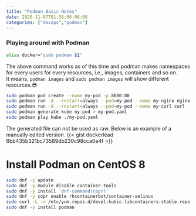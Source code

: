 ```yaml
---
title: "Podman Basic Notes"
date: 2020-11-07T01:36:06-06:00
categories: ["devops","podman"]
---
```

### Playing around with Podman
```bash
alias docker="sudo podman $1" 
```
The above command works as of this time and podman makes namespaces for every users for every resources, i.e., images, containers and so on.  
It means, `podman images` and `sudo podman images` will show different resources.😎  
```bash
sudo podman pod create --name my-pod -p 8080:80
sudo podman run -d --restart=always --pod=my-pod --name my-nginx nginx
sudo podman run -d --restart=always --pod=my-pod --name my-curl curl
sudo podman generate kube my-pod > my-pod.yaml
sudo podman play kube ./my-pod.yaml
```
The generated file can not be used as raw. Below is an example of a manually edited version.
{{< gist dockerlead 6bb435b321bc73589db230c98cca0e4f >}}

# Install Podman on CentOS 8
```bash
sudo dnf -y update
sudo dnf -y module disable container-tools
sudo dnf -y install 'dnf-command(copr)'
sudo dnf -y copr enable rhcontainerbot/container-selinux
sudo curl -L -o /etc/yum.repos.d/devel:kubic:libcontainers:stable.repo https://download.opensuse.org/repositories/devel:/kubic:/libcontainers:/stable/CentOS_8/devel:kubic:libcontainers:stable.repo
sudo dnf -y install podman
```
